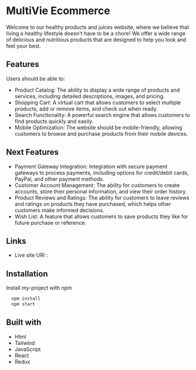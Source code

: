 # MultiVie Ecommerce

Welcome to our healthy products and juices website, where we believe that living a healthy lifestyle doesn't have to be a chore! We offer a wide range of delicious and nutritious products that are designed to help you look and feel your best.

## Features

Users should be able to:

- Product Catalog: The ability to display a wide range of products and services, including detailed descriptions, images, and pricing.
- Shopping Cart: A virtual cart that allows customers to select multiple products, add or remove items, and check out when ready.
- Search Functionality: A powerful search engine that allows customers to find products quickly and easily.
- Mobile Optimization: The website should be mobile-friendly, allowing customers to browse and purchase products from their mobile devices.

## Next Features

- Payment Gateway Integration: Integration with secure payment gateways to process payments, including options for credit/debit cards, PayPal, and other payment methods.
- Customer Account Management: The ability for customers to create accounts, store their personal information, and view their order history.
- Product Reviews and Ratings: The ability for customers to leave reviews and ratings on products they have purchased, which helps other customers make informed decisions.
- Wish List: A feature that allows customers to save products they like for future purchase or reference.

## Links

- Live site URl :

## Installation

Install my-project with npm

```bash
  npm install
  npm start
```

## Built with

- Html
- Tailwind
- JavaScript
- React
- Redux
